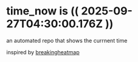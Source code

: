 # time_now is (( 2025-09-27T04:30:00.176Z ))

an automated repo that shows the currnent time

inspired by [breakingheatmap](https://github.com/breakingheatmap/breakingheatmap)